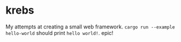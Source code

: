 # krebs

My attempts at creating a small web framework. `cargo run --example hello-world` should print `hello world!`. epic!
